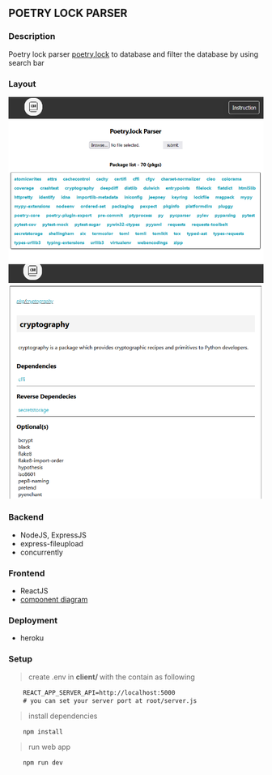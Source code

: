 ## POETRY LOCK PARSER

### Description

Poetry lock parser
[poetry.lock](./storage/poetry.lock) to database and filter the database by using search bar

### Layout

![screenshot01](./img/screenshot01.png)
![screenshot02](./img/screenshot02.png)

### Backend

- NodeJS, ExpressJS
- express-fileupload
- concurrently

### Frontend

- ReactJS
- [component diagram](./client/README.md)

### Deployment

- heroku

### Setup

> create .env in <b> client/ </b> with the contain as following

```
    REACT_APP_SERVER_API=http://localhost:5000
    # you can set your server port at root/server.js

```

> install dependencies

```
    npm install
```

> run web app

```
    npm run dev
```
